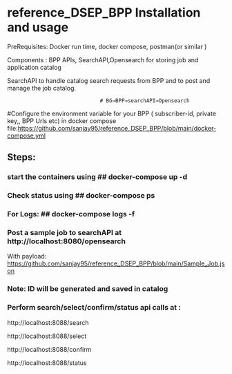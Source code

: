 # reference_DSEP_BPP Installation and usage

PreRequisites: Docker run time, docker compose, postman(or similar ) 

Components : BPP APIs, SearchAPI,Opensearch for storing job and application catalog

SearchAPI to handle catalog search requests from BPP and to post and manage the job catalog.

                                  # BG→BPP→searchAPI→Opensearch 



#Configure the environment variable for your BPP ( subscriber-id, private key,, BPP Urls etc)  in docker compose file:https://github.com/sanjay95/reference_DSEP_BPP/blob/main/docker-compose.yml


## Steps: 

### start the containers using 	## docker-compose up -d 
### Check status using 	## docker-compose ps 
### For Logs:  ## docker-compose logs -f 
### Post a sample job to searchAPI at http://localhost:8080/opensearch
With payload: https://github.com/sanjay95/reference_DSEP_BPP/blob/main/Sample_Job.json
### Note: ID will be generated and saved in catalog
 
### Perform search/select/confirm/status api calls at : 
http://localhost:8088/search

http://localhost:8088/select

http://localhost:8088/confirm

http://localhost:8088/status


